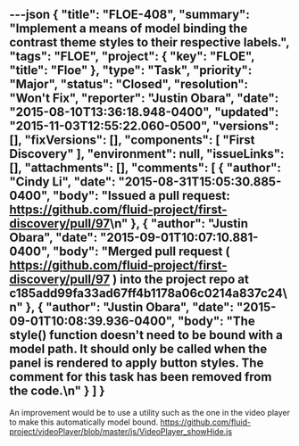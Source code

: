 ---json
{
  "title": "FLOE-408",
  "summary": "Implement a means of model binding the contrast theme styles to their respective labels.",
  "tags": "FLOE",
  "project": {
    "key": "FLOE",
    "title": "Floe"
  },
  "type": "Task",
  "priority": "Major",
  "status": "Closed",
  "resolution": "Won't Fix",
  "reporter": "Justin Obara",
  "date": "2015-08-10T13:36:18.948-0400",
  "updated": "2015-11-03T12:55:22.060-0500",
  "versions": [],
  "fixVersions": [],
  "components": [
    "First Discovery"
  ],
  "environment": null,
  "issueLinks": [],
  "attachments": [],
  "comments": [
    {
      "author": "Cindy Li",
      "date": "2015-08-31T15:05:30.885-0400",
      "body": "Issued a pull request: <https://github.com/fluid-project/first-discovery/pull/97>\n"
    },
    {
      "author": "Justin Obara",
      "date": "2015-09-01T10:07:10.881-0400",
      "body": "Merged pull request ( <https://github.com/fluid-project/first-discovery/pull/97> ) into the project repo at c185add99fa33ad67ff4b1178a06c0214a837c24\n"
    },
    {
      "author": "Justin Obara",
      "date": "2015-09-01T10:08:39.936-0400",
      "body": "The style() function doesn't need to be bound with a model path. It should only be called when the panel is rendered to apply button styles. The comment for this task has been removed from the code.\n"
    }
  ]
}
---
An improvement would be to use a utility such as the one in the video player to make this automatically model bound. <https://github.com/fluid-project/videoPlayer/blob/master/js/VideoPlayer_showHide.js>

        